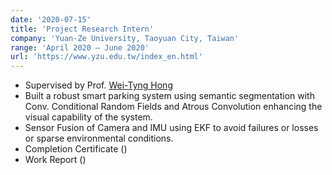 ```yaml
---
date: '2020-07-15'
title: 'Project Research Intern'
company: 'Yuan-Ze University, Taoyuan City, Taiwan'
range: 'April 2020 – June 2020'
url: 'https://www.yzu.edu.tw/index_en.html'
---
```


- Supervised by Prof. [Wei-Tyng Hong](http://www.comm.yzu.edu.tw/member/%E6%B4%AA%E7%B6%AD%E5%BB%B7-wei-tyng-hong/)
- Built a robust smart parking system using semantic segmentation with Conv. Conditional Random Fields and Atrous Convolution enhancing the visual capability of the system. 
- Sensor Fusion of Camera and IMU using EKF to avoid failures or losses or sparse environmental conditions. 
- Completion Certificate ()
- Work Report ()
